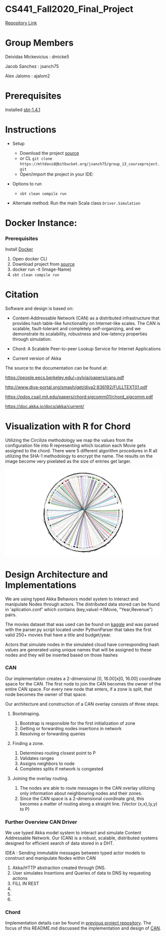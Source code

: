 # CS441_Fall2020_Final_Project
[Repository Link](https://bitbucket.org/jsanch75/group_13/src/master/)

# Group Members
Deividas Mickevicius : dmicke5

Jacob Sanchez : jsanch75

Alex Jalomo : ajalom2

# Prerequisites
Installed [sbt-1.4.1](https://www.scala-sbt.org/download.html) 

# Instructions
* Setup
    * Download the project [source](https://bitbucket.org/jsanch75/group_13/src/master/) 
    * or CL `git clone https://mttdavid@bitbucket.org/jsanch75/group_13_courseproject.git`
    * Open/import the project in your IDE:

* Options to run
    * `sbt clean compile run`
    
* Alternate method: Run the main Scala class `Driver.Simulation`

# Docker Instance: 

### Prerequisites
    
Install [Docker](https://www.docker.com/get-started)

1. Open docker CLI
2. Download project from [source]() 
3. docker run -it (Image-Name)
4. `sbt clean compile run` 

# Citation
Software and design is based on: 

* Content-Addressable Network (CAN) as a distributed infrastructure that provides hash table-like functionality on Internet-like
scales. The CAN is scalable, fault-tolerant and completely self-organizing,
and we demonstrate its scalability, robustness and low-latency properties
through simulation.

* Chord: A Scalable Peer-to-peer Lookup Service for Internet Applications

* Current version of Akka

The source to the documentation can be found at:

https://people.eecs.berkeley.edu/~sylvia/papers/cans.pdf

http://www.diva-portal.org/smash/get/diva2:836192/FULLTEXT01.pdf

https://pdos.csail.mit.edu/papers/chord:sigcomm01/chord_sigcomm.pdf

https://doc.akka.io/docs/akka/current/

# Visualization with R for Chord

Utilizing the Circilize methodology we map the values from the configuration file into R representing which location each Movie gets assigned to
the chord. There were 5 different algorithm procedures in R all utilizing the SHA-1 methodology to encrypt the name.
The results on the image become very pixelated as the size of entries get larger.

![Alt text](Rplot.png?raw=true "Title")


# Design Architecture and Implementations

We are using typed Akka Behaviors model system to interact and manipulate Nodes through actors.
The distributed data stored can be found in 'aplication.conf' which contains (key,value)->(Movie, "Year,Revenue") pairs.

The movies dataset that was used can be found on [kaggle](https://www.kaggle.com/rounakbanik/the-movies-dataset?select=movies_metadata.csv)
and was parsed with the parser.py script located under PythonParser that takes the first valid 250+ movies that have a title and budget/year.

Actors that simulate nodes in the simulated cloud have corresponding hash values are generated using unique names that will be assigned to these nodes and they will be inserted based on those hashes

### CAN

Our implementation creates a 2-dimensional [0, 16.00]x[0, 16.00] coordinate space for the CAN. 
The first node to join the CAN becomes the owner of the entire CAN space. For every new node that enters, if a zone is split, that node becomes the owner of that space.
                                         

Our architecture and construction of a CAN overlay consists of three steps:
1. Bootstraping.
    1. Bootstrap is responsible for the first initialization of zone
    2. Getting or forwarding nodes insertions in network
    3. Resolving or forwarding queries
    
2. Finding a zone.
    1. Determines routing closest point to P
    2. Validates ranges
    3. Assigns neighbors to node
    4. Completes splits if network is congested
    
3. Joining the overlay routing.
    1. The nodes are able to route messages in the CAN overlay utilizing only information about neighbouring nodes
and their zones. 
    2. Since the CAN space is a 2-dimensional coordinate grid, this becomes a matter of routing along a straight
line. (Vector (x,x),(y,y) to P)

### Further Overview CAN Driver

We use typed Akka model system to interact and simulate Content Addressable Network.
Our (CAN) is a robust, scalable, distributed systems designed for efficient search of data
stored in a DHT. 

IDEA : Sending immutable messages between typed actor models to construct and manipulate Nodes within CAN

 1. Akka/HTTP abstraction created through DNS. 
 2. User simulates Insertions and Queries of data to DNS by requesting actions
 3. FILL IN REST
 4.
 5.
 6.
  

### Chord

Implementation details can be found in [previous project repository](https://bitbucket.org/jsanch75/group_13/src/master/).
The focus of this README.md discussed the implementation and design of [CAN](https://people.eecs.berkeley.edu/~sylvia/papers/cans.pdf).

